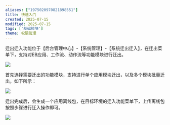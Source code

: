 ```yaml
---
aliases: ["1975020970821898551"]
title: 快速入门
created: 2025-07-15
modified: 2025-07-15
tags: ['基础模块']
theme: 权限管理
---
```


迁出迁入功能位于【后台管理中心】-【系统管理】-【系统迁出迁入】，在迁出菜单下，支持对EB应用、工作流、动作流等功能模块进行迁出。

![](97767daed21e121672624d36fa71ce44.jpg)

首先选择需要迁出的功能模块，支持进行单个应用模块迁出，以及多个模块批量迁出，如下所示：

![](580d54bcb79b79a6b0ec12aac1506036.jpg)

迁出完成后，会生成一个应用离线包，在目标环境的迁入功能菜单下，上传离线包按照步骤进行迁入操作即可。

![](4b2026fd99f9eeb63fcd3f210244296d.jpg)